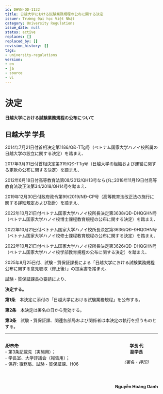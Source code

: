 ```yaml
---
id: DHVN-QD-1132
title: 日越大学における試験業務規程の公布に関する決定
issuer: Trường Đại học Việt Nhật
category: University Regulations
issue_date: null
status: active
replaces: []
replaced_by: []
revision_history: []
tags:
- university-regulations
version:
- en
- ja
- source
- vi
---
```

# 決定
**日越大学における試験業務規程の公布について**

## 日越大学 学長

2014年7月21日付首相決定第1186/QĐ-TTg号（ベトナム国家大学ハノイ校所属の日越大学の設立に関する決定）を踏まえ、

2017年3月31日付首相決定第319/QĐ-TTg号（日越大学の組織および運営に関する定款の公布に関する決定）を踏まえ、

2012年6月18日付高等教育法第08/2012/QH13号ならびに2018年11月19日付高等教育法改正法第34/2018/QH14号を踏まえ、

2019年12月30日付政府政令第99/2019/NĐ-CP号（高等教育法改正法の施行に関する詳細規定および指針）を踏まえ、

2022年10月21日付ベトナム国家大学ハノイ校所長決定第3638/QĐ-ĐHQGHN号（ベトナム国家大学ハノイ校博士課程教育規程の公布に関する決定）を踏まえ、

2022年10月21日付ベトナム国家大学ハノイ校所長決定第3636/QĐ-ĐHQGHN号（ベトナム国家大学ハノイ校修士課程教育規程の公布に関する決定）を踏まえ、

2022年10月21日付ベトナム国家大学ハノイ校所長決定第3626/QĐ-ĐHQGHN号（ベトナム国家大学ハノイ校学部教育規程の公布に関する決定）を踏まえ、

2025年8月25日付、試験・質保証課長による「日越大学における試験業務規程公布に関する意見聴取（修正後）」の提案書を踏まえ、

試験・質保証課長の要請により、

**決定する。**

**第1条**　本決定に添付の「日越大学における試験業務規程」を公布する。

**第2条**　本決定は署名の日から発効する。

**第3条**　試験・質保証課、関連各部局および関係者は本決定の執行を担うものとする。

***
<div style="display: flex; justify-content: space-between;">
  <div>
    <p>
      <strong><em>配布先:</em></strong><br>
      - 第3条記載先（実施用）；<br>
      - 学長室、大学評議会（報告用）；<br>
      - 保存: 事務局、試験・質保証課、H06
    </p>
  </div>
  <div style="text-align: center;">
    <p>
      <strong>学長 代<br>
      副学長</strong>
    </p>
    <p>
      <em>（署名・押印）</em>
    </p>
    <br>
    <br>
    <p>
      <strong>Nguyễn Hoàng Oanh</strong>
    </p>
  </div>
</div>